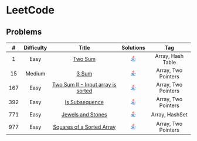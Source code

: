# LeetCode

## Problems
|  #  | Difficulty |                                                Title                                                 |                                         Solutions                                          |         Tag         |
|:---:|:----------:|:----------------------------------------------------------------------------------------------------:|:------------------------------------------------------------------------------------------:|:-------------------:|
|  1  |    Easy    |                           [Two Sum](https://leetcode.com/problems/two-sum)                           |             [<img height=20 src="icons/java.svg">](solutions/0001-two-sum.md)              |  Array, Hash Table  |
| 15  |   Medium   |                             [3 Sum](https://leetcode.com/problems/3sum)                              |               [<img height=20 src="icons/java.svg">](solutions/0015-3sum.md)               | Array, Two Pointers |
| 167 |    Easy    | [Two Sum II - Input array is sorted](https://leetcode.com/problems/two-sum-ii-input-array-is-sorted) | [<img height=20 src="icons/java.svg">](solutions/0167-two-sum-ii-input-array-is-sorted.md) | Array, Two Pointers |
| 392 |    Easy    |                    [Is Subsequence](https://leetcode.com/problems/is-subsequence)                    |          [<img height=20 src="icons/java.svg">](solutions/0392-is-subsequence.md)          | Array, Two Pointers |
| 771 |    Easy    |                 [Jewels and Stones](https://leetcode.com/problems/jewels-and-stones)                 |        [<img height=20 src="icons/java.svg">](solutions/0771-jewels-and-stones.md)         |   Array, HashSet    |
| 977 |    Easy    |         [Squares of a Sorted Array](https://leetcode.com/problems/squares-of-a-sorted-array)         |    [<img height=20 src="icons/java.svg">](solutions/0977-squares-of-a-sorted-array.md)     | Array, Two Pointers |